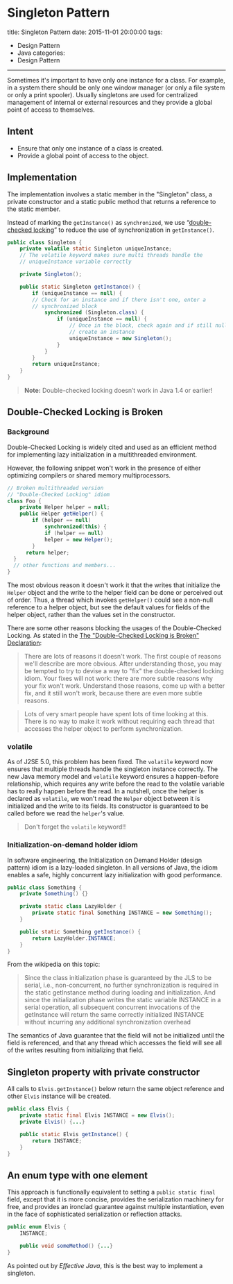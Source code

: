 # Singleton Pattern

title:  Singleton Pattern
date: 2015-11-01 20:00:00
tags:
- Design Pattern
- Java
categories:
- Design Pattern

---

Sometimes it's important to have only one instance for a class. For example, in a system there should be only one window manager (or only a file system or only a print spooler). Usually singletons are used for centralized management of internal or external resources and they provide a global point of access to themselves.

<!--more-->

## Intent
- Ensure that only one instance of a class is created.
- Provide a global point of access to the object.

## Implementation
The implementation involves a static member in the "Singleton" class, a private constructor and a static public method that returns a reference to the static member.

Instead of marking the `getInstance()` as `synchronized`, we use “[double-checked locking](https://en.wikipedia.org/wiki/Double-checked_locking)” to reduce the use of synchronization in `getInstance()`.
``` java
public class Singleton {
    private volatile static Singleton uniqueInstance;
    // The volatile keyword makes sure multi threads handle the
    // uniqueInstance variable correctly

    private Singleton();

    public static Singleton getInstance() {
        if (uniqueInstance == null) {
        // Check for an instance and if there isn't one, enter a
        // synchronized block
            synchronized (Singleton.class) {
                if (uniqueInstance == null) {
                    // Once in the block, check again and if still null,
                    // create an instance
                    uniqueInstance = new Singleton();
                }
            }
        }
        return uniqueInstance;
    }
}
```

> **Note:** Double-checked locking doesn’t work in Java 1.4 or earlier!

## Double-Checked Locking is Broken

### Background
Double-Checked Locking is widely cited and used as an efficient method for implementing lazy initialization in a multithreaded environment.

However, the following snippet won't work in the presence of either optimizing compilers or shared memory multiprocessors.
``` java
// Broken multithreaded version
// "Double-Checked Locking" idiom
class Foo {
    private Helper helper = null;
    public Helper getHelper() {
        if (helper == null)
            synchronized(this) {
            if (helper == null)
            helper = new Helper();
        }
      return helper;
  }
  // other functions and members...
}
```
The most obvious reason it doesn't work it that the writes that initialize the `Helper` object and the write to the helper field can be done or perceived out of order. Thus, a thread which invokes `getHelper()` could see a non-null reference to a helper object, but see the default values for fields of the helper object, rather than the values set in the constructor.

There are some other reasons blocking the usages of the Double-Checked Locking. As stated in the [The "Double-Checked Locking is Broken" Declaration](http://www.cs.umd.edu/~pugh/java/memoryModel/DoubleCheckedLocking.html):

>There are lots of reasons it doesn't work. The first couple of reasons we'll describe are more obvious. After understanding those, you may be tempted to try to devise a way to "fix" the double-checked locking idiom. Your fixes will not work: there are more subtle reasons why your fix won't work. Understand those reasons, come up with a better fix, and it still won't work, because there are even more subtle reasons.

>Lots of very smart people have spent lots of time looking at this. There is no way to make it work without requiring each thread that accesses the helper object to perform synchronization.

### volatile
As of J2SE 5.0, this problem has been fixed. The `volatile` keyword now ensures that multiple threads handle the singleton instance correctly.  The new Java memory model and `volatile` keyword ensures a happen-before relationship, which requires any write before the read to the volatile variable has to really happen before the read. In a nutshell, once the helper is declared as `volatile`, we won't read the `Helper` object between it is initialized and the write to its fields. Its constructor is guaranteed to be called before we read the `helper`'s value.

>Don't forget the `volatile` keyword!!

### Initialization-on-demand holder idiom
In software engineering, the Initialization on Demand Holder (design pattern) idiom is a lazy-loaded singleton. In all versions of Java, the idiom enables a safe, highly concurrent lazy initialization with good performance.
``` java
public class Something {
    private Something() {}

    private static class LazyHolder {
        private static final Something INSTANCE = new Something();
    }

    public static Something getInstance() {
        return LazyHolder.INSTANCE;
    }
}
```
From the wikipedia on this topic:
>Since the class initialization phase is guaranteed by the JLS to be serial, i.e., non-concurrent, no further synchronization is required in the static getInstance method during loading and initialization. And since the initialization phase writes the static variable INSTANCE in a serial operation, all subsequent concurrent invocations of the getInstance will return the same correctly initialized INSTANCE without incurring any additional synchronization overhead

The semantics of Java guarantee that the field will not be initialized until the field is referenced, and that any thread which accesses the field will see all of the writes resulting from initializing that field.

## Singleton property with private constructor
All calls to `Elvis.getInstance()` below return the same object reference and other `Elvis` instance will be created.
```java
public class Elvis {
    private static final Elvis INSTANCE = new Elvis();
    private Elvis() {...}

    public static Elvis getInstance() {
        return INSTANCE;
    }
}
```

## An enum type with one element
This approach is functionally equivalent to setting a `public static final` field, except that it is more concise, provides the serialization machinery for free, and provides an ironclad guarantee against multiple instantiation, even in the face of sophisticated serialization or reflection attacks.
```java
public enum Elvis {
    INSTANCE;

    public void someMethod() {...}
}
```
As pointed out by *Effective Java*, this is the best way to implement a singleton.